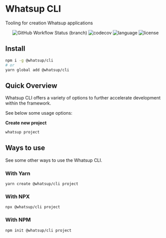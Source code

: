 # Whatsup CLI

Tooling for creation Whatsup applications

<div align="center">
<img src="https://img.shields.io/github/workflow/status/whatsup/cli/Node.js%20CI" alt="GitHub Workflow Status (branch)" /> 
<img src="https://img.shields.io/codecov/c/github/whatsup/cli" alt="codecov" />
<img src="https://img.shields.io/github/languages/top/whatsup/cli" alt="language" />
<img src="https://img.shields.io/npm/l/@whatsup/cli" alt="license" />  
</div>

## Install

```bash
npm i -g @whatsup/cli
# or
yarn global add @whatsup/cli
```

## Quick Overview

Whatsup CLI offers a variety of options to further accelerate development within the framework.

See below some usage options:

**Create new project**

```bash
whatsup project
```

## Ways to use

See some other ways to use the Whatsup CLI.

### With Yarn

```
yarn create @whatsup/cli project
```

### With NPX

```
npx @whatsup/cli project
```

### With NPM

```
npm init @whatsup/cli project
```
